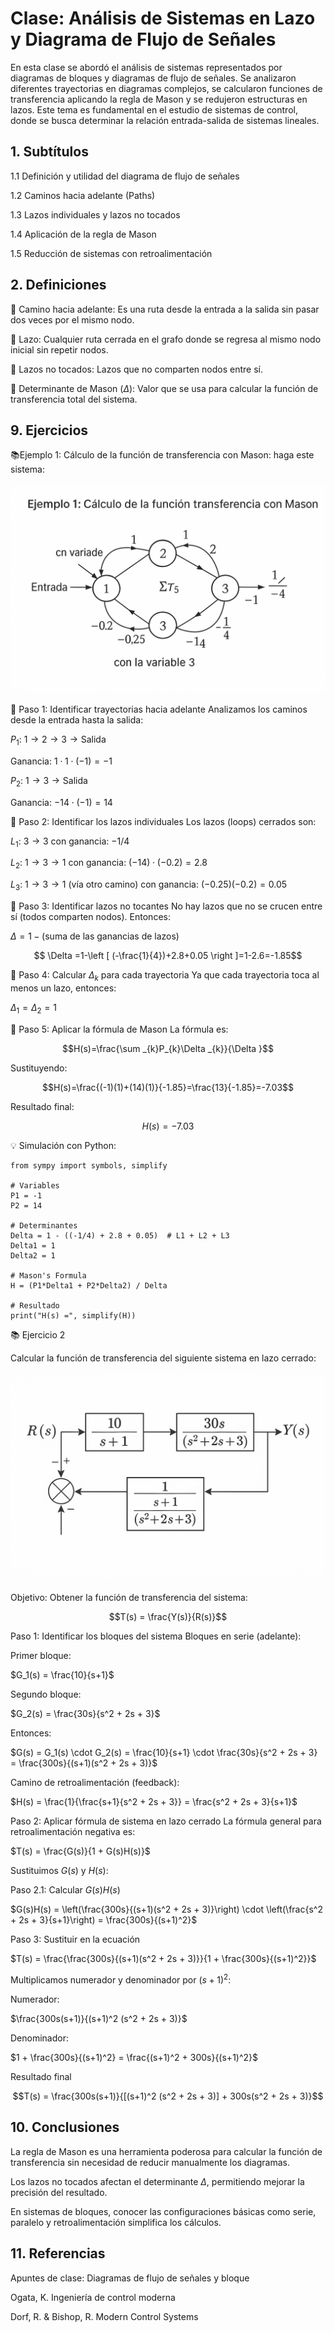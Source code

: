 # Clase: Análisis de Sistemas en Lazo y Diagrama de Flujo de Señales
En esta clase se abordó el análisis de sistemas representados por diagramas de bloques y diagramas de flujo de señales. Se analizaron diferentes trayectorias en diagramas complejos, se calcularon funciones de transferencia aplicando la regla de Mason y se redujeron estructuras en lazos. Este tema es fundamental en el estudio de sistemas de control, donde se busca determinar la relación entrada-salida de sistemas lineales.
## 1. Subtítulos

1.1 Definición y utilidad del diagrama de flujo de señales

1.2 Caminos hacia adelante (Paths)

1.3 Lazos individuales y lazos no tocados

1.4 Aplicación de la regla de Mason

1.5 Reducción de sistemas con retroalimentación

## 2. Definiciones
🔑 Camino hacia adelante: Es una ruta desde la entrada a la salida sin pasar dos veces por el mismo nodo.

🔑 Lazo: Cualquier ruta cerrada en el grafo donde se regresa al mismo nodo inicial sin repetir nodos.

🔑 Lazos no tocados: Lazos que no comparten nodos entre sí.

🔑 Determinante de Mason ($\Delta$): Valor que se usa para calcular la función de transferencia total del sistema.

## 9. Ejercicios
📚Ejemplo 1: Cálculo de la función de transferencia con Mason: haga este sistema:

![solucion1](solucionclase1.png)

📌 Paso 1: Identificar trayectorias hacia adelante
Analizamos los caminos desde la entrada hasta la salida:

$P_1$: $1 \to 2 \to 3 \to \text{Salida}$

Ganancia: $1 \cdot 1 \cdot (-1) = -1$

$P_2$: $1 \to 3 \to \text{Salida}$

Ganancia: $-14 \cdot (-1) = 14$

📌 Paso 2: Identificar los lazos individuales
Los lazos (loops) cerrados son:

$L_1$: $3 \to 3$ con ganancia: $-1/4$

$L_2$: $1 \to 3 \to 1$ con ganancia: $(-14) \cdot (-0.2) = 2.8$

$L_3$: $1 \to 3 \to 1$ (vía otro camino) con ganancia: $(-0.25)(-0.2) = 0.05$

📌 Paso 3: Identificar lazos no tocantes
No hay lazos que no se crucen entre sí (todos comparten nodos). Entonces:

$\Delta = 1 - (\text{suma de las ganancias de lazos})$

$$ \Delta =1-\left [ (-\frac{1}{4})+2.8+0.05 \right ]=1-2.6=-1.85$$

📌 Paso 4: Calcular $\Delta_k$ para cada trayectoria
Ya que cada trayectoria toca al menos un lazo, entonces:

$\Delta_1 = \Delta_2 = 1$

📌 Paso 5: Aplicar la fórmula de Mason
La fórmula es:

$$H(s)=\frac{\sum _{k}P_{k}\Delta _{k}}{\Delta }$$

Sustituyendo:

$$H(s)=\frac{(-1)(1)+(14)(1)}{-1.85}=\frac{13}{-1.85}=-7.03$$

Resultado final:

$$H(s)=−7.03$$


💡 Simulación con Python:
```
from sympy import symbols, simplify

# Variables
P1 = -1
P2 = 14

# Determinantes
Delta = 1 - ((-1/4) + 2.8 + 0.05)  # L1 + L2 + L3
Delta1 = 1
Delta2 = 1

# Mason's Formula
H = (P1*Delta1 + P2*Delta2) / Delta

# Resultado
print("H(s) =", simplify(H))
```

📚 Ejercicio 2

Calcular la función de transferencia del siguiente sistema en lazo cerrado:

![solucion2](solucionclase2.png)

Objetivo:
Obtener la función de transferencia del sistema:

$$T(s) = \frac{Y(s)}{R(s)}$$

Paso 1: Identificar los bloques del sistema
Bloques en serie (adelante):

Primer bloque:

$G_1(s) = \frac{10}{s+1}$

Segundo bloque:

$G_2(s) = \frac{30s}{s^2 + 2s + 3}$

Entonces:

$G(s) = G_1(s) \cdot G_2(s) = \frac{10}{s+1} \cdot \frac{30s}{s^2 + 2s + 3} = \frac{300s}{(s+1)(s^2 + 2s + 3)}$

Camino de retroalimentación (feedback):

$H(s) = \frac{1}{\frac{s+1}{s^2 + 2s + 3}} = \frac{s^2 + 2s + 3}{s+1}$

Paso 2: Aplicar fórmula de sistema en lazo cerrado
La fórmula general para retroalimentación negativa es:

$T(s) = \frac{G(s)}{1 + G(s)H(s)}$

Sustituimos $G(s)$ y $H(s)$:

Paso 2.1: Calcular $G(s)H(s)$

$G(s)H(s) = \left(\frac{300s}{(s+1)(s^2 + 2s + 3)}\right) \cdot \left(\frac{s^2 + 2s + 3}{s+1}\right) = \frac{300s}{(s+1)^2}$

Paso 3: Sustituir en la ecuación

$T(s) = \frac{\frac{300s}{(s+1)(s^2 + 2s + 3)}}{1 + \frac{300s}{(s+1)^2}}$

Multiplicamos numerador y denominador por $(s+1)^2$:

Numerador:

$\frac{300s(s+1)}{(s+1)^2 (s^2 + 2s + 3)}$

Denominador:

$1 + \frac{300s}{(s+1)^2} = \frac{(s+1)^2 + 300s}{(s+1)^2}$

Resultado final

$$T(s) = \frac{300s(s+1)}{[(s+1)^2 (s^2 + 2s + 3)] + 300s(s^2 + 2s + 3)}$$

## 10. Conclusiones

La regla de Mason es una herramienta poderosa para calcular la función de transferencia sin necesidad de reducir manualmente los diagramas.

Los lazos no tocados afectan el determinante $\Delta$, permitiendo mejorar la precisión del resultado.

En sistemas de bloques, conocer las configuraciones básicas como serie, paralelo y retroalimentación simplifica los cálculos.

## 11. Referencias

Apuntes de clase: Diagramas de flujo de señales y bloque

Ogata, K. Ingeniería de control moderna

Dorf, R. & Bishop, R. Modern Control Systems


